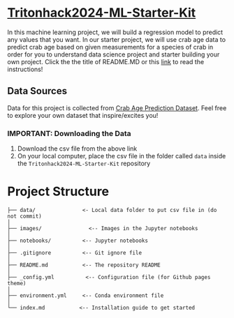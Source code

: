 # [Tritonhack2024-ML-Starter-Kit](https://tritonhacks.github.io/Tritonhack2024-ML-Starter-Kit/)

In this machine learning project, we will build a regression model to predict any values that you want. In our starter project, we will use crab age data to predict crab age based on given measurements for a species of crab in order for you to understand data science project and starter building your own project. Click the the title of README.MD or this [link](https://tritonhacks.github.io/Tritonhack2024-ML-Starter-Kit/) to read the instructions!

## Data Sources

Data for this project is collected from [Crab Age Prediction Dataset](https://www.kaggle.com/datasets/shalfey/extended-crab-age-prediction). Feel free to explore your own dataset that inspire/excites you!

### IMPORTANT: Downloading the Data

1. Download the csv file from the above link
2. On your local computer, place the csv file in the folder called `data` inside the `Tritonhack2024-ML-Starter-Kit` repository

# Project Structure

```
├── data/               <- Local data folder to put csv file in (do not commit)
│
├── images/               <-- Images in the Jupyter notebooks
│
├── notebooks/          <-- Jupyter notebooks
│
├── .gitignore          <-- Git ignore file
│
├── README.md           <-- The repository README
│
├── _config.yml          <-- Configuration file (for Github pages theme)
│
├── environment.yml     <-- Conda environment file
│
└── index.md           <-- Installation guide to get started
```
